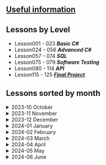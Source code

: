 ## [Useful information](/UsefulInfomation.md)

## Lessons by Level
- Lesson001 - 023 ***Basic C#***
- Lesson024 - 056 ***Advanced C#***
- Lesson057 - 074 ***SQL***
- Lesson075 - 079 ***Software Testing***
- Lesson080 - 114 ***API***
- Lesson115 - 125 ***[Final Project](/Lesson0115/)***

## Lessons sorted by month

<details>
<summary>2023-10 October</summary>

#### [Lesson 1 (2023-10-30)](/Lesson0001)

- Variables and Printing out to Console

#### [Lesson 2 (2023-10-31)](/Lesson0002)

- Strings

</details>

<details>
<summary>2023-11 November</summary>

#### [Lesson 3 (2023-11-06)](/Lesson0003)

- Conditionals IF

#### [Lesson 4 (2023-11-07)](/Lesson0004)

- Conditionals Switch
- Switch expression

#### [Lesson 5 (2023-11-08)](/Lesson0005)

- String manipulation

#### [Lesson 6 (2023-11-09)](/Lesson0006/ReadMe.md)

- Going over the completed left over tasks from other days

#### [Lesson 7 (2023-11-13)](/Lesson0007)

- While loop
- Continuation is in Lesson 8

#### [Lesson 8 (2023-11-14)](/Lesson0008)

- Do While loop
- Task numeration continues in Lesson 7

#### [Lesson 9 (2023-11-15)](/Lesson0009)

- Methods
- Recursion

#### [Lesson 10 (2023-11-16)](/Lesson0010)

- REF and OUT in Functions

#### [Lesson 11 (2023-11-20)](/Lesson0011)

- For Loop

#### [Lesson 12 (2023-11-21)](/Lesson0012)

- Debugging
- StringBuilder
- StopWatch

#### [Lesson 13 (2023-11-22)](/Lesson0013)

- Arrays
- String Array functions

#### [Lesson 14 (2023-11-23)](/Lesson0014)

- Multidimensional Arrays
- Foreach loop
    - Haven't completed Project1 (Tic Tac Toe)

#### [Lesson 15 (2023-11-27)](/Lesson0015/ReadMe.md)

- Continuation of Lesson14

#### [Lesson 16 (2023-11-28)](/Lesson0016)

- Lists

#### [Lesson 17 (2023-11-29)](/Lesson0017)

- Random variable and it methods
--
- Haven't completed Task3 (Improve Tic Tac Toe)

#### [Lesson 18 (2023-11-30)](/Lesson0018/ReadMe.md)

- Finishing up tasks that were left uncompleted
</details>

<details>
<summary>2023-12 December</summary>

#### [Lesson 19 (2023-12-04)](/Lesson0019/)

- Dictionary
    - Haven't completed Task3.3 and Task4

#### [Lesson 20 (2023-12-05)](/Lesson0020/)

- Project - Brain War

#### [Lesson 21 (2023-12-06)](/Lesson0020/)

- Project - Brain War (Continuing project)

#### [Lesson 22 (2023-12-07)](/Lesson0020/)

- Project - Brain War (Continuing project. Doing Advanced stuff)
- Need to Complete multi-theme function

#### [Lesson 23 (2023-12-11)](/Lesson0020/)

- Project - Brain War. Presentation

#### [Lesson 24 (2023-12-12)](/Lesson0024/)

- OOP (Object Oriented Programming)

#### [Lesson 25 (2023-12-13)](/Lesson0024/)

- Completing all tasks that was left in Lesson24

#### [Lesson 26 (2023-12-14)](/Lesson0026/)

- Methods in Class
- Method overloading
- Additional task (Not Completed)

#### [Lesson 27 (2023-12-18)](/Lesson0027/)

- Class inheritance
- Virtual methods

#### [Lesson 28 (2023-12-19)](/Lesson0027/)

- Continuing Lesson27
    - Task2 3rd subtask not done
    - Task4 2nd subtask not done

#### [Lesson 29 (2023-12-20)](/Lesson0029/)

- Abstraction

#### [Lesson 30 (2023-12-21)](/Lesson0030/)

- Accessibility (Access modifiers)
    - Task 2 and 4 not completed

#### [Lesson 31 (2023-12-27)](/Lesson0031/)

- Stream
    - File class
    - StreamReader/StreamWriter
    - FileStream
        - Task 3 not completed

#### [Lesson 32 (2023-12-28)](/Lesson0032/)

- Generics

</details>

<details>
<summary>2024-01 January</summary>

#### [Lesson 33 (2024-01-02)](/Lesson0033/)

- Generics
    - Continuation
    - New Tasks

#### [Lesson 34 (2024-01-03)](/Lesson0034/)

- Generics
    - Continuation
    - New Tasks

#### [Lesson 35 (2024-01-04)](/Lesson0035/)

- Exception Handeling (Try Catch Finally)
- Custom exceptions

#### [Lesson 36 (2024-01-08)](/Lesson0036/)

- this keyword
- Extensions methods

#### [Lesson 37 (2024-01-09)](/Lesson0037/)

- Delegates
- Anonymous Methods
    - Task2 and 3 ***NOT*** Completed

#### [Lesson 38 (2024-01-10)](/Lesson0037/)

- **Continuation** of ***Lesson37***
- Delegates
- Anonymous Methods

#### [Lesson 39 (2024-01-11)](/Lesson0039/)

- lambda expressions
- LINQ

#### [Lesson 40 (2024-01-15)](/Lesson0040/)

- Continuing Lesson 39 tasks for first half (2h)
- Interfaces
    - IComparable

#### [Lesson 41 (2024-01-16)](/Lesson0041/)

- Continuing Lesson 40 tasks first half of lesson
- Additional Tasks

#### [Lesson 42 (2024-01-17)](/Lesson0042/)

- Continuing [Lesson41](/Lesson41/) tasks
- Started Project - ***ATM***

#### [Lesson 43 (2024-01-18)](/Lesson0042/)

- Continuing Project - ***ATM***

#### [Lesson 44 (2024-01-22)](/Lesson0042/)

- Continuing Project - ***ATM***

#### [Lesson 45 (2024-01-23)](/Lesson0042/)

- Continuing Project - ***ATM***

#### [Lesson 46 (2024-01-24)](/Lesson0042/)

- Continuing Project - ***ATM***
- Presnetation
- Bug fixes
    - Need to make advanced stuff

#### [Lesson 47 (2024-01-25)](/Lesson0042/)

- Project - ***ATM*** Presnetations

#### [Lesson 48 (2024-01-29)](/Lesson0048/)

- Async programming
    - Threads
    - await

#### [Lesson 49 (2024-01-30)](/Lesson0049/)

- Async programming
    - Threads
    - await
- Software Architecture
    - Theory only

#### [Lesson 50 (2024-01-31)](/Lesson0050/)

- Advanced C# Exam
</details>

<details>
<summary>2024-02 February</summary>

#### [Lesson 51 (2024-02-01)](/Lesson0050/)

- Advanced C# Exam

#### [Lesson 52 (2024-02-05)](/Lesson0050/)

- Advanced C# Exam

#### [Lesson 53 (2024-02-06)](/Lesson0050/)

- Advanced C# Exam

#### [Lesson 54 (2024-02-07)](/Lesson0050/)

- Advanced C# Exam

#### [Lesson 55 (2024-02-08)](/Lesson0050/)

- Advanced C# Exam

#### [Lesson 56 (2024-02-12)](/Lesson0050/)

- Advanced C# Exam
    - ***Presentation***

#### [Lesson 57 (2024-02-13)](/Lesson0057/)

- DB

#### [Lesson 58 (2024-02-13)](/Lesson0058/)

- DBMS (Database Managament Systems)
    - Wider use of WHERE statment
    - GROUP BY

#### [Lesson 59 (2024-02-14)](/Lesson0059/)

- SQL Joins

#### [Lesson 60 (2024-02-15)](/Lesson0060/)

- SQL Joins more advanced

#### [Lesson 61 (2024-02-19)](/Lesson0061/)

- Database design

#### [Lesson 62 (2024-02-20)](/Lesson0062/)

- Entity Framwork core

#### [Lesson 63 (2024-02-21)](/Lesson0062/)

- Continuing DB
    - CRUD
        - Need to redo DB relationship
        - Rewrite Code

#### [Lesson 64 (2024-02-22)](/Lesson0064/)

- NoSql
- [MongoDB](https://cloud.mongodb.com)

#### [Lesson 65 (2024-02-26)](/Lesson0065/)

- [MongoDB](https://cloud.mongodb.com)

#### [Lesson 66 (2024-02-27)](/Lesson0066/)

- Entity framework
    - Many to Many relationship

#### [Lesson 67 (2024-02-28)](/Lesson0066/)

- Entity framework (***Continuing***)
    - Many to Many relationship

#### [Lesson 68 (2024-02-29)](/Lesson0068/)

- Entity framework
    - Lazy and Eager Loading
- Micro-ORM vs ORM (***O***bject***R***elation***M***apping)
    - Entity Framework Core is ORM
    - Dapper is Micro-ORM

</details>

<details>
<summary>2024-03 March</summary>

#### [Lesson 69 (2024-03-04)](/Lesson0069/)

- Dapper (Mico-ORM)

#### [Lesson 70 (2024-03-05)](/Lesson0069/)

- Repetition of DBs

#### [Lesson 71 (2024-03-06)](/Lesson0071/)

- DB exams

#### [Lesson 72 (2024-03-07)](/Lesson0071/)

- DB exams ***Continuation***

#### [Lesson 73 (2024-03-12)](/Lesson0071/)

- DB exams ***Continuation***

#### [Lesson 74 (2024-03-13)](/Lesson0071/)

- DB exams ***Presentation***

#### [Lesson 75 (2024-03-14)](/Lesson0075/)

- Software Testing
    - Unit Testing ***(Need to be completed)***

#### [Lesson 76 (2024-03-18)](/Lesson0076/)

- Software Testing
    - Integration Testing

#### [Lesson 77 (2024-03-19)](/Lesson0076/)

- Software Testing
    - Integration Testing

#### [Lesson 78 (2024-03-20)](/Lesson0078/)

- Software Testing
    - Mocking

#### [Lesson 79 (2024-03-21)](/Lesson0078/)

- Software Testing

#### [Lesson 80 (2024-03-25)](/Lesson0080/)

- .NET API
    - REST API

#### [Lesson 81 (2024-03-26)](/Lesson0081/)

- .NET API
    - Lesson 80 Revision
    - ***Mini API***
    - ***Dependecy injection***

#### [Lesson 82 (2024-03-27)](/Lesson0081/)

- .NET API
    - ***Mini API***
    - ***Dependecy injection***
    - ***Continuation***

#### [Lesson 83 (2024-03-28)](/Lesson0081/)

- .NET API
    - ***Mini API***
    - ***Dependecy injection***
    - ***Continuation***
    - ***Additional Tasks***

</details>
<details>
<summary>2024-04 April</summary>

#### [Lesson 84 (2024-04-02)](/Lesson0084/)

- .NET API
    - ***Dependecy injection***
    - ***Recap***
    - ***Transient***
    - ***Data transmission***

#### [Lesson 85 (2024-04-03)](/Lesson0084/)

- .NET API
    - ***Dependecy injection***
    - ***Using DB with API***

> [!TIP]
> - Helpfull [link](https://medium.com/swlh/creating-a-multi-project-net-core-database-solution-a69decdf8d7e) how project was set up with Rokas help
> - Check ***Lesson84 Push*** to see ***Original Lesson84*** project

#### [Lesson 86 (2024-04-04)](/Lesson0086/)

- .NET API
    - ***Getting data from external API***

#### [Lesson 87 (2024-04-08)](/Lesson0086/)

- .NET API
    - Getting data from external API ***Cotinuation***

#### [Lesson 88 (2024-04-09)](/Lesson0088/)

- .NET API
    - ActionResult<T>
    - Wroking in team
     - [Naming convention for GIT](https://medium.com/@abhay.pixolo/naming-conventions-for-git-branches-a-cheatsheet-8549feca2534)

#### [Lesson 89 (2024-04-10)](/Lesson0088/)

- .NET API
    - ActionResult<T>
    - Wroking in team ***Continuation***

#### [Lesson 90 (2024-04-11)](/Lesson0088/)

- .NET API
    - ActionResult<T>
    - Wroking in team. Continuation
    - ***Project presentation***
    - Added Local folder where I can work localy

#### [Lesson 91 (2024-04-15)](/Lesson0091/)

- .NET API
    - xUnit Tests

#### [Lesson 92 (2024-04-16)](/Lesson0092/)

- .NET API
    - xUnit Tests
    - Endpoint is given by lecturer

#### [Lesson 93 (2024-04-17)](/Lesson0093/)

- .NET API
    - JWT Token (JSON Web Token)
        - Authentication

#### [Lesson 94 (2024-04-18)](/Lesson0093/)

- .NET API
    - JWT Token (JSON Web Token)
        - Authentication (Continuation)

#### [Lesson 95 (2024-04-22)](/Lesson0093/)

- .NET API
    - JWT Token (JSON Web Token)
        - Authentication (Continuation)
        - Authorization
    
#### [Lesson 96 (2024-04-23)](/Lesson0096/)

- .NET API
    - API key authorization

#### [Lesson 97 (2024-04-24)](/Lesson0097/)

- .NET API
    - Team Work

#### [Lesson 98 (2024-04-25)](/Lesson0097/)

- .NET API
    - Team Work

#### [Lesson 99 (2024-04-29)](/Lesson0097/)

- .NET API
    - Team Work

#### [Lesson 100 (2024-04-30)](/Lesson0097/)

- .NET API
    - Team Work

</details>
<details>
<summary>2024-05 May</summary>

#### [Lesson 101 (2024-05-02)](/Lesson0097/)

- .NET API
    - Team Work

#### [Lesson 102 (2024-05-06)](/Lesson0102/)

- .NET API
    - Deploy to Azure

#### [Lesson 103 (2024-05-07)](/Lesson0103/)

- .NET API
    - Files

#### [Lesson 104 (2024-05-08)](/Lesson0103/)

- .NET API
    - Files
     - Need to add multiple download (Need to zip everything)

#### [Lesson 105 (2024-05-09)](/Lesson0105/)

- .NET API
    - Multi-Project structure
     - Need to added Unit Tests

#### [Lesson 106 (2024-05-13)](/Lesson0106/)

- .NET API
    - Repetition before exam #1

#### [Lesson 107 (2024-05-14)](/Lesson0106/)

- .NET API
    - Repetition before exam #2
    - Frontend Basics (In Video) #1

#### [Lesson 108 (2024-05-15)](/Lesson0106/)

- .NET API
    - Repetition before exam #3
    - More Frontend Basics (In Video) #2

#### [Lesson 109 (2024-05-16)](/Lesson0106/)

- .NET API
    - Repetition before exam #4
    - More Frontend Basics (In Video) #3

#### [Lesson 110 (2024-05-20)](/Lesson0106/)

- .NET API
    - Repetition before exam #5
    - More Frontend Basics (In Video) #4

#### [Lesson 111 (2024-05-21)](/Lesson0106/)

- .NET API
    - Repetition before exam #6
    - Serilog #1 (Video)

#### [Lesson 112 (2024-05-22)](/Lesson0106/)

- .NET API
    - Repetition before exam #7
    - AutoMapper (Video)

#### [Lesson 113 (2024-05-23)](/Lesson0106/)

- .NET API
    - Repetition before exam #8
    - Presentation #1

#### [Lesson 114 (2024-05-27)](/Lesson0106/)

- .NET API
    - Presentation #2

#### [Lesson 115 (2024-05-28)](/Lesson0115/)

- Final Project #1

#### [Lesson 116 (2024-05-29)](/Lesson0115/)

- Final Project #2

#### [Lesson 117 (2024-05-30)](/Lesson0115/)

- Final Project #3

</details>
<details>
<summary>2024-06 June</summary>

#### [Lesson 118 (2024-06-03)](/Lesson0115/)

- Final Project #4

#### [Lesson 119 (2024-06-04)](/Lesson0115/)

- Final Project #5

#### [Lesson 120 (2024-06-05)](/Lesson0115/)

- Final Project #6

#### [Lesson 121 (2024-06-06)](/Lesson0115/)

- Final Project #7

#### [Lesson 122 (2024-06-10)](/Lesson0115/)

- Final Project #8

#### [Lesson 123 (2024-06-11)](/Lesson0115/)

- Final Project #9

#### [Lesson 124 (2024-06-12)](/Lesson0115/)

- Final Project #10
 - Presentation #1

#### [Lesson 125 (2024-06-13)](/Lesson0115/)

- Final Project #11
 - Presentation #2
    - Need to fix PersonalInformationUpdateDTO to validate correctly
    
</details>